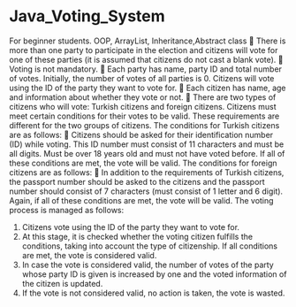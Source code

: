 # Java_Voting_System
For beginner students. OOP, ArrayList, Inheritance,Abstract class
 There is more than one party to participate in the election and citizens will vote for one of these parties (it is
assumed that citizens do not cast a blank vote).
 Voting is not mandatory.
 Each party has name, party ID and total number of votes. Initially, the number of votes of all parties is 0.
Citizens will vote using the ID of the party they want to vote for.
 Each citizen has name, age and information about whether they vote or not.
 There are two types of citizens who will vote: Turkish citizens and foreign citizens. Citizens must meet
certain conditions for their votes to be valid. These requirements are different for the two groups of citizens.
The conditions for Turkish citizens are as follows:
 Citizens should be asked for their identification number (ID) while voting. This ID number must consist of 11
characters and must be all digits. Must be over 18 years old and must not have voted before. If all of these
conditions are met, the vote will be valid.
The conditions for foreign citizens are as follows:
 In addition to the requirements of Turkish citizens, the passport number should be asked to the citizens and
the passport number should consist of 7 characters (must consist of 1 letter and 6 digit). Again, if all of these
conditions are met, the vote will be valid.
The voting process is managed as follows:
1. Citizens vote using the ID of the party they want to vote for.
2. At this stage, it is checked whether the voting citizen fulfills the conditions, taking into account the type of
citizenship. If all conditions are met, the vote is considered valid.
3. In case the vote is considered valid, the number of votes of the party whose party ID is given is increased by
one and the voted information of the citizen is updated.
4. If the vote is not considered valid, no action is taken, the vote is wasted.

